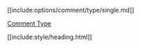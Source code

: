 [[include:options/comment/type/single.md]]

[Comment Type](../index.html)

[[include:style/heading.html]]